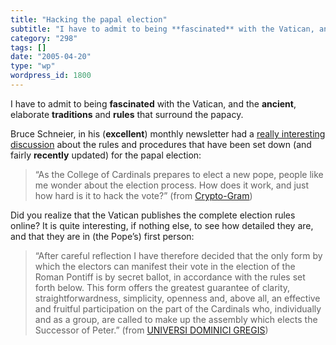 ```yaml
---
title: "Hacking the papal election"
subtitle: "I have to admit to being **fascinated** with the Vatican, and the **ancient**, elaborate **tradition..."
category: "298"
tags: []
date: "2005-04-20"
type: "wp"
wordpress_id: 1800
---
```

I have to admit to being **fascinated** with the Vatican, and the **ancient**, elaborate **traditions** and **rules** that surround the papacy. 

Bruce Schneier, in his (**excellent**) monthly newsletter had a [really interesting discussion](http://www.schneier.com/crypto-gram-0504.html#8) about the rules and procedures that have been set down (and fairly **recently** updated) for the papal election:

> “As the College of Cardinals prepares to elect a new pope, people like me wonder about the election process. How does it work, and just how hard is it to hack the vote?” (from [Crypto-Gram](http://www.schneier.com/crypto-gram-0504.html#8))

Did you realize that the Vatican publishes the complete election rules online? It is quite interesting, if nothing else, to see how detailed they are, and that they are in (the Pope’s) first person: 

> “After careful reflection I have therefore decided that the only form by which the electors can manifest their vote in the election of the Roman Pontiff is by secret ballot, in accordance with the rules set forth below. This form offers the greatest guarantee of clarity, straightforwardness, simplicity, openness and, above all, an effective and fruitful participation on the part of the Cardinals who, individually and as a group, are called to make up the assembly which elects the Successor of Peter.” (from [UNIVERSI DOMINICI GREGIS](http://www.vatican.va/holy_father/john_paul_ii/apost_constitutions/documents/hf_jp-ii_apc_22021996_universi-dominici-gregis_en.html))